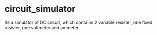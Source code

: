 # circuit_simulator
Its a simulator of DC circuit, which contains 2 variable resister, one fixed resister, one voltmeter and ammeter.
